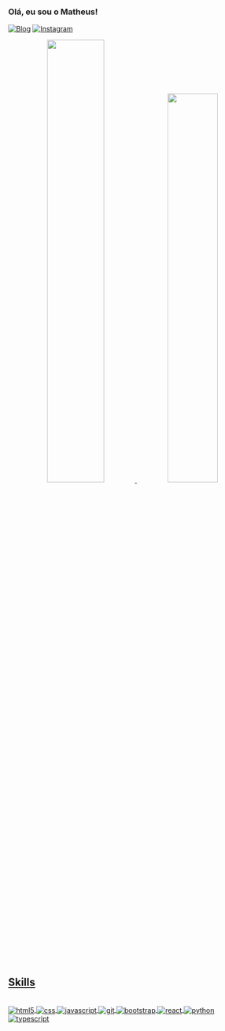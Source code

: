 ### Olá, eu sou o Matheus! 

[![Blog](https://img.shields.io/badge/LinkedIn-0077B5?style=for-the-badge&logo=linkedin&logoColor=white)](https://www.linkedin.com/in/matheus-soares-91682a229/)
[![Instagram](https://img.shields.io/badge/Instagram-E4405F?style=for-the-badge&logo=instagram&logoColor=white)](https://www.instagram.com/devfilho/)



<div align="center">
  <a href="https://github.com/matheusoaresilva">
  <img width="48%"  src="https://github-readme-stats.vercel.app/api?username=matheusoaresilva&show_icons=true&theme=tokyonight&include_all_commits=true&count_private=true"/>
  <img width="45%"   src="https://github-readme-stats.vercel.app/api/top-langs/?username=matheusoaresilva&layout=compact&langs_count=7&theme=tokyonight"/>
</div>

## Skills

<div style="display: inline_block"><br/>
  <img align="center" alt="html5" src="https://img.shields.io/badge/HTML5-E34F26?style=for-the-badge&logo=html5&logoColor=white" />
  <img align="center" alt="css" src="https://img.shields.io/badge/CSS3-1572B6?style=for-the-badge&logo=css3&logoColor=white" />
  <img align="center" alt="javascript" src="https://img.shields.io/badge/JavaScript-F7DF1E?style=for-the-badge&logo=javascript&logoColor=black" />
  
  <img align="center" alt="git" src="https://img.shields.io/badge/Git-E34F26?style=for-the-badge&logo=git&logoColor=white" />
  <img align="center" alt="bootstrap" src="https://img.shields.io/badge/Bootstrap-563D7C?style=for-the-badge&logo=bootstrap&logoColor=white" />
  <img align="center" alt="react" src="https://img.shields.io/badge/React-20232A?style=for-the-badge&logo=react&logoColor=61DAFB" />
  <img align="center" alt="python" src="https://img.shields.io/badge/Python-14354C?style=for-the-badge&logo=python&logoColor=white" />
  <img align="center" alt="typescript" src="https://img.shields.io/badge/TypeScript-007ACC?style=for-the-badge&logo=typescript&logoColor=white" />
  
  
</div>
